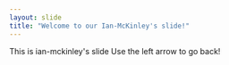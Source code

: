 ```yaml
---
layout: slide
title: "Welcome to our Ian-McKinley's slide!"
---
```

This is ian-mckinley's slide
Use the left arrow to go back!